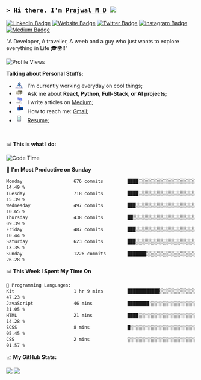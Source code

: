 ### <samp>&gt; Hi there, I'm <a href="https://prajwalmd.vercel.app/" target="_blank">Prajwal M D</a> <img src="https://media.giphy.com/media/hvRJCLFzcasrR4ia7z/giphy.gif" width="25"> </samp>

[![Linkedin Badge](https://img.shields.io/badge/-LinkedIn-0e76a8?style=flat-square&logo=Linkedin&logoColor=white)](https://www.linkedin.com/in/prajwal-m-d)
[![Website Badge](https://img.shields.io/badge/Website-3b5998?style=flat-square&logo=google-chrome&logoColor=white)](https://prajwalmd.vercel.app/)
[![Twitter Badge](https://img.shields.io/badge/-Twitter-00acee?style=flat-square&logo=Twitter&logoColor=white)](https://x.com/PrajwalMD18)
[![Instagram Badge](https://img.shields.io/badge/-Instagram-e4405f?style=flat-square&logo=Instagram&logoColor=white)](https://www.instagram.com/_.praj.wal._/)
[![Medium Badge](https://img.shields.io/badge/medium-%2312100E.svg?&style=for-square&logo=medium&logoColor=white)](https://medium.com/@prajju.18gryphon)

"A Developer, A traveller, A weeb and a guy who just wants to explore everything in Life 🎓🌍‼️"

![Profile Views](https://komarev.com/ghpvc/?username=Prajwal18-MD&label=Profile%20views&color=0e75b6&style=flat)  

**Talking about Personal Stuffs:**

- <img src="assets/developer.gif" width="21" />&nbsp;&nbsp; I’m currently working everyday on cool things;
- <img src="assets/message.gif" width="21" />&nbsp;&nbsp; Ask me about **React, Python, Full-Stack, or AI projects**;
- <img src="assets/laptop.gif" width="21" />&nbsp;&nbsp; I write articles on [Medium](https://medium.com/@prajju.18gryphon);
- <img src="assets/letterbox.gif" width="21" />&nbsp;&nbsp; How to reach me: [Gmail](prajju.18gryphon@gmail.com);
- <img src="assets/doc.gif" width="21" />&nbsp;&nbsp; [Resume](https://portfoliochatbot-h3zm.onrender.com/resume);

</br>

📊 **This is what I do:**
<!--START_SECTION:waka-->
![Code Time](http://img.shields.io/badge/Code%20Time-38%20hrs%206%20mins-blue)

📅 **I'm Most Productive on Sunday** 

```text
Monday                   676 commits         ████░░░░░░░░░░░░░░░░░░░░░   14.49 % 
Tuesday                  718 commits         ████░░░░░░░░░░░░░░░░░░░░░   15.39 % 
Wednesday                497 commits         ███░░░░░░░░░░░░░░░░░░░░░░   10.65 % 
Thursday                 438 commits         ██░░░░░░░░░░░░░░░░░░░░░░░   09.39 % 
Friday                   487 commits         ███░░░░░░░░░░░░░░░░░░░░░░   10.44 % 
Saturday                 623 commits         ███░░░░░░░░░░░░░░░░░░░░░░   13.35 % 
Sunday                   1226 commits        ███████░░░░░░░░░░░░░░░░░░   26.28 % 
```


📊 **This Week I Spent My Time On** 

```text
💬 Programming Languages: 
Kit                      1 hr 9 mins         ████████████░░░░░░░░░░░░░   47.23 % 
JavaScript               46 mins             ████████░░░░░░░░░░░░░░░░░   31.05 % 
HTML                     21 mins             ████░░░░░░░░░░░░░░░░░░░░░   14.28 % 
SCSS                     8 mins              █░░░░░░░░░░░░░░░░░░░░░░░░   05.45 % 
CSS                      2 mins              ░░░░░░░░░░░░░░░░░░░░░░░░░   01.57 % 
```


<!--END_SECTION:waka-->


📈 **My GitHub Stats:**

<p>
  <img
    height="180em"
    src="https://github-readme-stats.vercel.app/api?username=Prajwal18-MD&show_icons=true&hide_border=true&count_private=true&include_all_commits=true&cache_seconds=1800"
  />
  <img
    height="180em"
    src="https://github-readme-stats.vercel.app/api/top-langs/?username=Prajwal18-MD&exclude_repo=KNN-Image-Classification&show_icons=true&hide_border=true&layout=compact&langs_count=8&cache_seconds=1800"
  />
</p>


